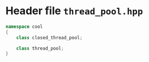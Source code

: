 ---
---

# Header file `thread_pool.hpp`

``` cpp
namespace cool
{
    class closed_thread_pool;

    class thread_pool;
}
```
